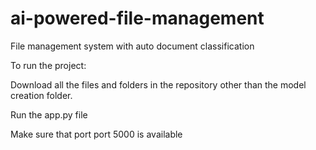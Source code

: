 # ai-powered-file-management
File management system with auto document classification

To run the project:

Download all the files and folders in the repository other than the model creation folder.

Run the app.py file

Make sure that port port 5000 is available
